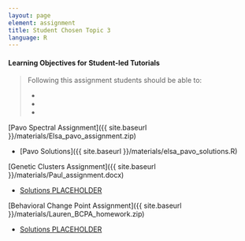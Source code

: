 ```yaml
---
layout: page
element: assignment
title: Student Chosen Topic 3
language: R
---
```


#### Learning Objectives for Student-led Tutorials

> Following this assignment students should be able to:
>
> -
> -
> -

[Pavo Spectral Assignment]({{ site.baseurl }}/materials/Elsa_pavo_assignment.zip)

  * [Pavo Solutions]({{ site.baseurl }}/materials/elsa_pavo_solutions.R)

[Genetic Clusters Assignment]({{ site.baseurl }}/materials/Paul_assignment.docx)

  * [Solutions PLACEHOLDER]()

[Behavioral Change Point Assignment]({{ site.baseurl }}/materials/Lauren_BCPA_homework.zip)

  * [Solutions PLACEHOLDER]()

